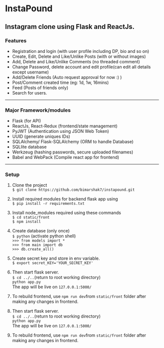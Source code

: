 # InstaPound
## Instagram clone using Flask and ReactJs.
### Features 
* Registration and login (with user profile including DP, bio and so on)
* Create, Edit, Delete and Like/Unlike Posts (with or without images)
* Add, Delete and Like/Unlike Comments (no threaded comment)
* Change Password, delete account and edit profile(can edit all details except username)
* Add/Delete Friends (Auto request approval for now :) )
* Post/Comment created time (eg: 1d, 1w, 16mins)
* Feed (Posts of friends only)
* Search for users.
***
### Major Framework/modules
* Flask (for API)
*  ReactJs, React-Redux (frontend/state management)
* PyJWT (Authentication using JSON Web Token)
* UUID (generate uniques IDs)
* SQLAlchemy/ Flask-SQLAlchemy (ORM to handle Database)
* SQLlite database 
*  Werkzeug (hashing passwords, secure uploaded filenames)
* Babel and WebPack (Compile react app for frontend)
***
### Setup
1. Clone the project  
```$ git clone https://github.com/bimarshak7/instapound.git```  
3. Install required modules for backend flask app using  
```$ pip install -r requirements.txt```  
3. Install node_modules required using these commands  
 ```$ cd static/front```  
    ```$ npm install```  
4. Create database (only once)  
```$ python``` (activate python shell)   
```>>> from models import *```  
```>>> from main import db```  
```>>> db.create_all()```  

5. Create secret key and store in env variable.   
```$ export secret_KEY='YOUR_SECRET_KEY'```
6. Then start flask server.  
 ```$ cd ../..```(return to root working directory)  
```python app.py```   
The app will be live on ```127.0.0.1:5000/```   
7. To rebuild frontend, use ```npm run dev```from ```static/front``` folder after making any changes in frontend.

5. Then start flask server.  
 ```$ cd ../..```(return to root working directory)  
```python app.py```   
The app will be live on ```127.0.0.1:5000/```   
6. To rebuild frontend, use ```npm run dev```from ```static/front``` folder after making any changes in frontend.
